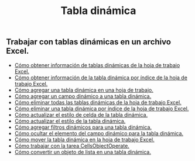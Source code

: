 ﻿---
title: Tabla dinámica
second_title: Aspose.Cells Cloud Documen
type: docs
url: /es/pivottables/
aliases: [/working-with-pivot-tables/]
keywords: Working with pivot table on an Excel worksheet
description: Cómo hacer que las API REST de Cloud Aspose.Cells funcionen con una tabla dinámica en una hoja de trabajo Excel. SDK admite tipos de lenguajes de desarrollo. Incluyen Android, C#, Go, Java, NodeJS, Perl, PHP, Python, Ruby y Swift.
weight: 100
kwords: Excel, Office Nube, REST API, Hoja de cálculo, PDF, CSV, Json, Markdwon, Tablas dinámicas
---
## Trabajar con tablas dinámicas en un archivo Excel.

- [Cómo obtener información de tablas dinámicas de la hoja de trabajo Excel.](/cells/es/pivot-tables/get-all/)
- [Cómo obtener información de la tabla dinámica por índice de la hoja de trabajo Excel.](/cells/es/pivot-tables/get/)
- [Cómo agregar una tabla dinámica en una hoja de trabajo.](/cells/es/pivot-tables/add/)
- [Cómo agregar un campo dinámico a una tabla dinámica.](/cells/es/pivot-tables/add-pivot-field/)
- [Cómo eliminar todas las tablas dinámicas de la hoja de trabajo Excel.](/cells/es/pivot-tables/clear/)
- [Cómo eliminar una tabla dinámica por índice de la hoja de trabajo Excel.](/cells/es/pivot-tables/delete/)
- [Cómo actualizar el estilo de celda de la tabla dinámica.](/cells/es/pivot-tables/format/)
- [Cómo actualizar el estilo de la tabla dinámica.](/cells/es/pivot-tables/format-all/)
- [Cómo agregar filtros dinámicos para una tabla dinámica.](/cells/es/pivot-tables/add-filters/)
- [Cómo ocultar el elemento del campo dinámico para la tabla dinámica.](/cells/es/pivot-tables/hide-pivot-field-item/)
- [Cómo mover la tabla dinámica en la hoja de trabajo Excel.](/cells/es/pivot-tables/move/)
- [Cómo trabajar con la tarea CellsObjectOperate.](/cells/es/working-with-pivot-table-using-cellsobjectoperate-task/)
- [Cómo convertir un objeto de lista en una tabla dinámica.](/cells/es/pivot-tables/convert-table-to-pivottable/)

